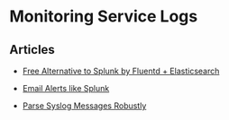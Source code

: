 # Monitoring Service Logs


## Articles
-   [Free Alternative to Splunk by Fluentd +
    Elasticsearch](/articles/free-alternative-to-splunk-by-fluentd)


-   [Email Alerts like
    Splunk](/articles/splunk-like-grep-and-alert-email)


-   [Parse Syslog Messages Robustly](/articles/parse-syslog)




